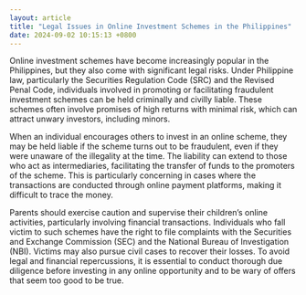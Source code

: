```yaml
---
layout: article
title: "Legal Issues in Online Investment Schemes in the Philippines"
date: 2024-09-02 10:15:13 +0800
---
```


<p>Online investment schemes have become increasingly popular in the Philippines, but they also come with significant legal risks. Under Philippine law, particularly the Securities Regulation Code (SRC) and the Revised Penal Code, individuals involved in promoting or facilitating fraudulent investment schemes can be held criminally and civilly liable. These schemes often involve promises of high returns with minimal risk, which can attract unwary investors, including minors.</p><p>When an individual encourages others to invest in an online scheme, they may be held liable if the scheme turns out to be fraudulent, even if they were unaware of the illegality at the time. The liability can extend to those who act as intermediaries, facilitating the transfer of funds to the promoters of the scheme. This is particularly concerning in cases where the transactions are conducted through online payment platforms, making it difficult to trace the money.</p><p>Parents should exercise caution and supervise their children’s online activities, particularly involving financial transactions. Individuals who fall victim to such schemes have the right to file complaints with the Securities and Exchange Commission (SEC) and the National Bureau of Investigation (NBI). Victims may also pursue civil cases to recover their losses. To avoid legal and financial repercussions, it is essential to conduct thorough due diligence before investing in any online opportunity and to be wary of offers that seem too good to be true.</p>